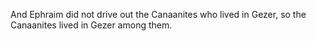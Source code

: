 And Ephraim did not drive out the Canaanites who lived in Gezer, so the Canaanites lived in Gezer among them.
